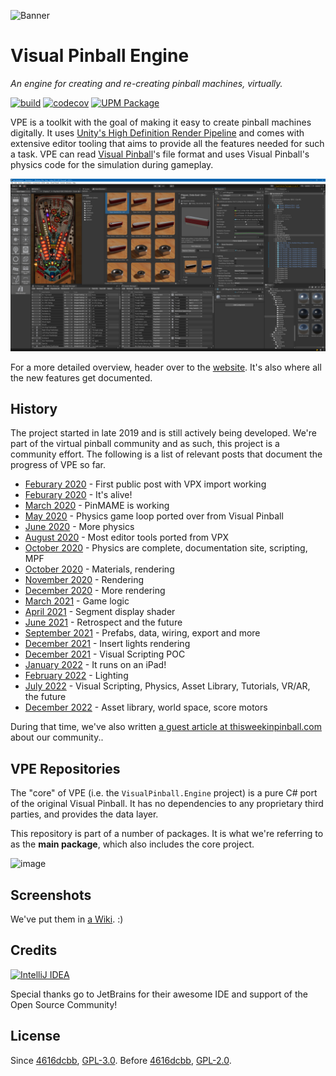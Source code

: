 ![Banner](https://docs.visualpinball.org/creators-guide/introduction/jp-header.png)
# Visual Pinball Engine

*An engine for creating and re-creating pinball machines, virtually.*

[![build](https://github.com/freezy/VisualPinball.Engine/workflows/Build/badge.svg)](https://github.com/freezy/VisualPinball.Engine/actions?query=workflow%3ABuild) [![codecov](https://codecov.io/gh/freezy/VisualPinball.Engine/branch/master/graph/badge.svg?token=gyLOj3al3T)](https://codecov.io/gh/freezy/VisualPinball.Engine) [![UPM Package](https://img.shields.io/npm/v/org.visualpinball.engine.unity?label=org.visualpinball.engine.unity&registry_uri=https://registry.visualpinball.org&color=%2333cf57&logo=unity&style=flat)](https://registry.visualpinball.org/-/web/detail/org.visualpinball.engine.unity)

VPE is a toolkit with the goal of making it easy to create pinball machines 
digitally. It uses [Unity's High Definition Render Pipeline](https://unity.com/srp/High-Definition-Render-Pipeline)
and comes with extensive editor tooling that aims to provide all the features
needed for such a task. VPE can read [Visual Pinball](https://github.com/vpinball/vpinball)'s
file format and uses Visual Pinball's physics code for the simulation during gameplay.

![image](.github/readme-editor.jpg)

For a more detailed overview, header over to the [website](https://docs.visualpinball.org/creators-guide/introduction/overview.html). It's also where all the new features get documented.


## History

The project started in late 2019 and is still actively being developed. We're part of the
virtual pinball community and as such, this project is a community effort. The following is
a list of relevant posts that document the progress of VPE so far.

- [Feburary 2020](https://www.vpforums.org/index.php?showtopic=43651) - First public post with VPX import working
- [Feburary 2020](https://www.vpforums.org/index.php?showtopic=43651&page=7#entry443589) - It's alive!
- [March 2020](https://www.vpforums.org/index.php?showtopic=43651&page=11#entry445624) - PinMAME is working
- [May 2020](https://www.vpforums.org/index.php?showtopic=43651&page=12#entry451724) - Physics game loop ported over from Visual Pinball
- [June 2020](https://www.vpforums.org/index.php?showtopic=43651&page=14#entry452533) - More physics
- [August 2020](https://www.vpforums.org/index.php?showtopic=43651&page=21#entry456911) - Most editor tools ported from VPX
- [October 2020](https://www.vpforums.org/index.php?showtopic=43651&page=26#entry459299) - Physics are complete, documentation site, scripting, MPF
- [October 2020](https://www.vpforums.org/index.php?showtopic=43651&page=28#entry461034) - Materials, rendering
- [November 2020](https://www.vpforums.org/index.php?showtopic=43651&page=29#entry461922) - Rendering
- [December 2020](https://www.vpforums.org/index.php?showtopic=43651&page=31#entry464464) - More rendering
- [March 2021](https://www.vpforums.org/index.php?showtopic=43651&page=32#entry470686) - Game logic
- [April 2021](https://www.vpforums.org/index.php?showtopic=43651&page=34#entry476326) - Segment display shader
- [June 2021](https://vpuniverse.com/forums/topic/5362-wip-visual-pinball-in-unity-2021-edition/) - Retrospect and the future
- [September 2021](https://vpuniverse.com/forums/topic/5362-wip-visual-pinball-in-unity-2021-edition/?do=findComment&comment=55715) - Prefabs, data, wiring, export and more
- [December 2021](https://vpuniverse.com/forums/topic/5362-wip-visual-pinball-in-unity-2021-edition/?do=findComment&comment=57681) - Insert lights rendering
- [December 2021](https://vpuniverse.com/forums/topic/5362-wip-visual-pinball-in-unity-2021-edition/?do=findComment&comment=58676) - Visual Scripting POC
- [January 2022](https://vpuniverse.com/forums/topic/5362-wip-visual-pinball-in-unity-2021-edition/?do=findComment&comment=59658) - It runs on an iPad!
- [February 2022](https://vpuniverse.com/forums/topic/5362-wip-visual-pinball-in-unity-2021-edition/?do=findComment&comment=60788) - Lighting
- [July 2022](https://vpuniverse.com/forums/topic/5362-wip-visual-pinball-in-unity-2021-edition/?do=findComment&comment=64348) - Visual Scripting, Physics, Asset Library, Tutorials, VR/AR, the future
- [December 2022](https://vpuniverse.com/forums/topic/5362-wip-visual-pinball-in-unity-2021-edition/?do=findComment&comment=67277) - Asset library, world space, score motors


During that time, we've also written [a guest article at thisweekinpinball.com](https://www.thisweekinpinball.com/a-peek-into-the-digital-creator-community/) about our community..


## VPE Repositories

The "core" of VPE (i.e. the `VisualPinball.Engine` project) is a pure C# port
of the original Visual Pinball. It has no dependencies to any proprietary third
parties, and provides the data layer.

This repository is part of a number of packages. It is what we're referring to as the **main package**, which
also includes the core project.

![image](https://user-images.githubusercontent.com/70426/103706031-64db6080-4fac-11eb-837e-5e7cddd86d7b.png)

## Screenshots

We've put them in [a Wiki](https://github.com/freezy/VisualPinball.Engine/wiki/Unity-Screenshots). :)

## Credits

<a title="IntelliJ IDEA" href="https://www.jetbrains.com/idea/"><img src="https://raw.githubusercontent.com/vpdb/server/master/assets/intellij-logo-text.svg?sanitize=true" alt="IntelliJ IDEA" width="250"></a>

Special thanks go to JetBrains for their awesome IDE and support of the Open Source Community!

## License

Since [4616dcbb](https://github.com/freezy/VisualPinball.Engine/commit/4616dcbb), [GPL-3.0](LICENSE). Before [4616dcbb](https://github.com/freezy/VisualPinball.Engine/commit/4616dcbb), [GPL-2.0](https://github.com/freezy/VisualPinball.Engine/blob/32fd8f48d11ba961b50c72cd7f82fc4c34eba26e/LICENSE).

